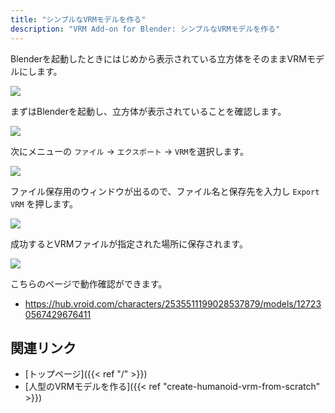 ```yaml
---
title: "シンプルなVRMモデルを作る"
description: "VRM Add-on for Blender: シンプルなVRMモデルを作る"
---
```


Blenderを起動したときにはじめから表示されている立方体をそのままVRMモデルにします。

![](../../images/simple.gif)

まずはBlenderを起動し、立方体が表示されていることを確認します。

![](../images/simple1.png)

次にメニューの `ファイル` → `エクスポート` → `VRM`を選択します。

![](../images/simple2.png)

ファイル保存用のウィンドウが出るので、ファイル名と保存先を入力し `Export VRM` を押します。

![](../images/simple3.png)

成功するとVRMファイルが指定された場所に保存されます。

![](../../images/simple.gif)

こちらのページで動作確認ができます。

- https://hub.vroid.com/characters/2535511199028537879/models/127230567429676411

## 関連リンク

- [トップページ]({{< ref "/" >}})
- [人型のVRMモデルを作る]({{< ref "create-humanoid-vrm-from-scratch" >}})
